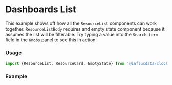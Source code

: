 # Dashboards List

This example shows off how all the `ResourceList` components can work together. `ResourceListBody` requires and empty state component because it assumes the list will be filterable. Try typing a value into the `Search term` field in the `Knobs` panel to see this in action.

### Usage
```js
import {ResourceList, ResourceCard, EmptyState} from '@influxdata/clockface'
```

### Example
<!-- STORY -->

<!-- STORY HIDE START -->

<!-- STORY HIDE END -->

<!-- PROPS -->
